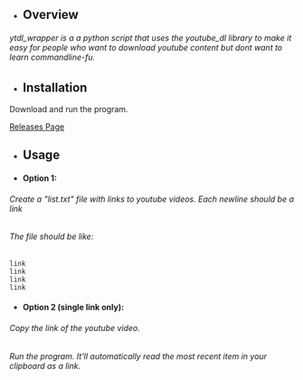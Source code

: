 - ## Overview
###### ytdl_wrapper is a a python script that uses the youtube_dl library to make it easy for people who want to download youtube content but dont want to learn commandline-fu.

- ## Installation
Download and run the program.

[Releases Page](https://github.com/tarpalantiri/ytdl_wrapper/releases)

- ## Usage
- #### Option 1:
###### Create a "list.txt" file with links to youtube videos. Each newline should be a link
###### The file should be like:
```
link
link
link
link
```

- #### Option 2 (single link only):
###### Copy the link of the youtube video.
###### Run the program. It'll automatically read the most recent item in your clipboard as a link.



